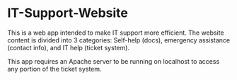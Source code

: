 # IT-Support-Website
This is a web app intended to make IT support more efficient. The website content is divided into 3 categories: Self-help (docs),
emergency assistance (contact info), and IT help (ticket system).

This app requires an Apache server to be running on localhost to access any portion of the ticket system.
